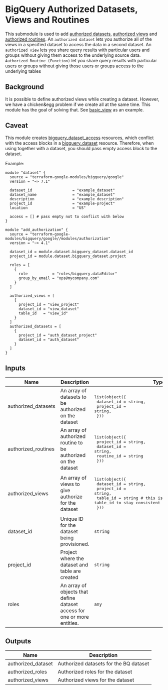 # BigQuery Authorized Datasets, Views and Routines

This submodule is used to add [authorized datasets](https://cloud.google.com/bigquery/docs/authorized-datasets), [authorized views](https://cloud.google.com/bigquery/docs/share-access-views#authorize_the_view_to_access_the_source_dataset) and [authorized routines](https://cloud.google.com/bigquery/docs/authorized-functions).
An `authorized dataset` lets you authorize all of the views in a specified dataset to access the data in a second dataset. An `authorized view` lets you share query results with particular users and groups without giving them access to the underlying source data. `Authorized Routine (Function)` let you share query results with particular users or groups without giving those users or groups access to the underlying tables

## Background
It is possible to define authorized views while creating a dataset. However, we have a chicken&egg problem if we create all at the same time. This module has the goal of solving that.
See [basic_view](../../examples/basic_view/main.tf) as an example.

## Caveat
This module creates [bigquery_dataset_access](https://www.terraform.io/docs/providers/google/r/bigquery_dataset_access.html) resources, which conflict with the
access blocks in a [bigquery_dataset](https://www.terraform.io/docs/providers/google/r/bigquery_dataset.html) resource. Therefore, when using together with a dataset,
you should pass empty access block to the dataset.


Example:
```hcl
module "dataset" {
  source = "terraform-google-modules/bigquery/google"
  version = "~> 7.1"

  dataset_id                  = "example_dataset"
  dataset_name                = "example_dataset"
  description                 = "example description"
  project_id                  = "example-project"
  location                    = "US"

  access = [] # pass empty not to conflict with below
}

module "add_authorization" {
  source = "terraform-google-modules/bigquery/google//modules/authorization"
  version = "~> 4.1"

  dataset_id = module.dataset.bigquery_dataset.dataset_id
  project_id = module.dataset.bigquery_dataset.project

  roles = [
    {
      role           = "roles/bigquery.dataEditor"
      group_by_email = "ops@mycompany.com"
    }
  ]

  authorized_views = [
    {
      project_id = "view_project"
      dataset_id = "view_dataset"
      table_id   = "view_id"
    }
  ]
  authorized_datasets = [
    {
      project_id = "auth_dataset_project"
      dataset_id = "auth_dataset"
    }
  ]
}
```

<!-- BEGINNING OF PRE-COMMIT-TERRAFORM DOCS HOOK -->
## Inputs

| Name | Description | Type | Default | Required |
|------|-------------|------|---------|:--------:|
| authorized\_datasets | An array of datasets to be authorized on the dataset | <pre>list(object({<br>    dataset_id = string,<br>    project_id = string,<br>  }))</pre> | `[]` | no |
| authorized\_routines | An array of authorized routine to be authorized on the dataset | <pre>list(object({<br>    project_id = string,<br>    dataset_id = string,<br>    routine_id = string<br>  }))</pre> | `[]` | no |
| authorized\_views | An array of views to give authorize for the dataset | <pre>list(object({<br>    dataset_id = string,<br>    project_id = string,<br>    table_id   = string # this is the view id, but we keep table_id to stay consistent as the resource<br>  }))</pre> | `[]` | no |
| dataset\_id | Unique ID for the dataset being provisioned. | `string` | n/a | yes |
| project\_id | Project where the dataset and table are created | `string` | n/a | yes |
| roles | An array of objects that define dataset access for one or more entities. | `any` | `[]` | no |

## Outputs

| Name | Description |
|------|-------------|
| authorized\_dataset | Authorized datasets for the BQ dataset |
| authorized\_roles | Authorized roles for the dataset |
| authorized\_views | Authorized views for the dataset |

<!-- END OF PRE-COMMIT-TERRAFORM DOCS HOOK -->

